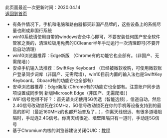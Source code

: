此页面最近一次更新时间：2020.04.14        
[返回到首页](https://openclashopenwrt.github.io/website/)        

* 有条件情况下，手机和电脑和路由器都买非国产品牌的，这些设备上的系统尽量也刷成非国行系统                   
* win10系统请使用自带的windows安全中心即可，不要安装任何国产安全软件管家之类的，清理垃圾用免费的CCleaner半年手动运行一次清理即可(不要开启自动清理)      
* win10浏览器推荐：Edge新版 （Chrome有的功能它也全部有。（非国产、无需爬墙））                 
* 安卓手机输入法推荐：SwiftKey Keyboard （已经被微软收购，可使用微软账户登录同步词库（非国产、无需爬墙），win10目前内置的输入法也是SwiftKey Keyboard。Gboard有的功能它也全部有）    
* 安卓浏览器推荐：Edge新版 (Chrome有的功能它也全部有。注意账户同步选项设置成同步到 新版Microsoft Edge（非国产、无需爬墙）)                
* WIFI信号觉得不好？：首先请关闭使用5G优选（智能选频），信道自动，然后2.4G信号改动锁死在20MHz，5G信号改动锁死在你的手机等设备支持到的最高的即可（最近160MHz的也都开始普及了...），你离天线很远、有很多道墙阻隔时，手动连2.4G信号。你离天线很近、墙壁阻隔只有一道时，手动连5G信号                 
* 基于Chromium内核的浏览器建议关闭QUIC：[教程](https://www.echoteen.com/turnoff-quic.html)               

